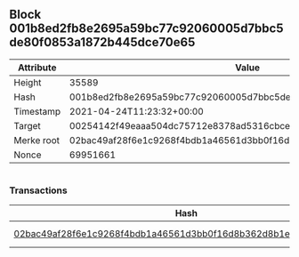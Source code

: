 ## Block 001b8ed2fb8e2695a59bc77c92060005d7bbc5de80f0853a1872b445dce70e65

Attribute | Value
--- | ---
Height | 35589
Hash | 001b8ed2fb8e2695a59bc77c92060005d7bbc5de80f0853a1872b445dce70e65
Timestamp | 2021-04-24T11:23:32+00:00
Target | 00254142f49eaaa504dc75712e8378ad5316cbcead634704b3734b6271167cc4
Merke root | 02bac49af28f6e1c9268f4bdb1a46561d3bb0f16d8b362d8b1e173bcfeacb350
Nonce | 69951661

```

```

### Transactions

Hash | Amount
--- | ---
[02bac49af28f6e1c9268f4bdb1a46561d3bb0f16d8b362d8b1e173bcfeacb350](02bac49af28f6e1c9268f4bdb1a46561d3bb0f16d8b362d8b1e173bcfeacb350.md) | 10.00000000 SKEPTI 
